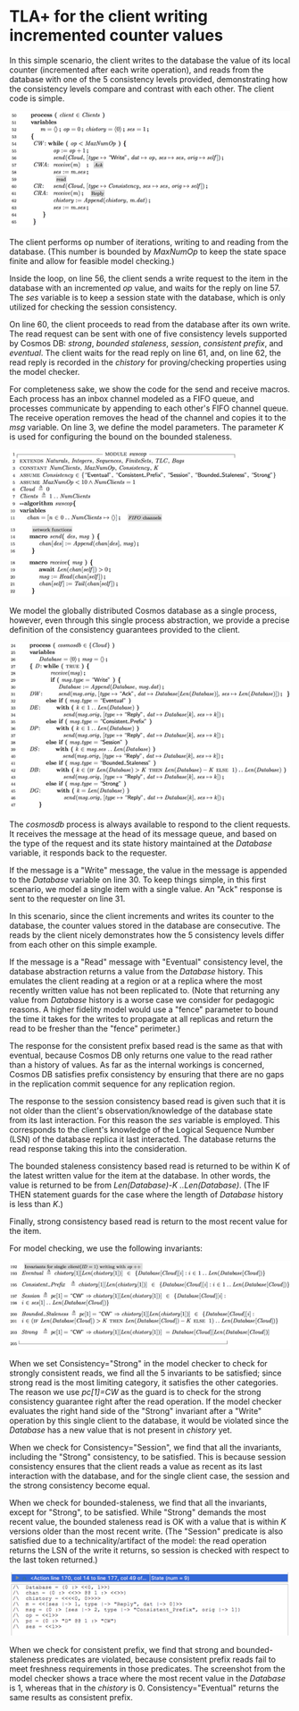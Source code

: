# TLA+ for the client writing incremented counter values

In this simple scenario, the client writes to the database the value of its local counter (incremented after each write operation), and reads from the database with one of the 5 consistency levels provided, demonstrating how the consistency levels compare and contrast with each other. The client code is simple.


![](1.png)

The client performs op number of iterations, writing to and reading from the database. (This number is bounded by _MaxNumOp_ to keep the state space finite and allow for feasible model checking.) 

Inside the loop, on line 56, the client sends a write request to the item in the database with an incremented _op_ value, and waits for the reply on line 57. The _ses_ variable is to keep a session state with the database, which is only utilized for checking the session consistency.  

On line 60, the client proceeds to read from the database after its own write. The read request can be sent with one of five consistency levels supported by Cosmos DB: *strong*, *bounded staleness*, *session*, *consistent prefix*, and *eventual*. The client waits for the read reply on line 61, and, on line 62, the read reply is recorded in the _chistory_ for proving/checking properties using the model checker.

For completeness sake, we show the code for the send and receive macros. Each process has an inbox channel modeled as a FIFO queue, and processes communicate by appending to each other's FIFO channel queue. The receive operation removes the head of the channel and copies it to the _msg_ variable. On line 3, we define the model parameters. The parameter _K_ is used for configuring the bound on the bounded staleness. 

![](2.png)

We model the globally distributed Cosmos database as a single process, however, even through this single process abstraction, we provide a precise definition of the consistency guarantees provided to the client.

![](3.png)

The _cosmosdb_ process is always available to respond to the client requests. It receives the message at the head of its message queue, and based on the type of the request and its state history maintained at the _Database_ variable, it responds back to the requester.

If the message is a "Write" message, the value in the message is appended to the _Database_ variable on line 30. To keep things simple, in this first scenario, we model a single item with a single value.  An "Ack" response is sent to the requester on line 31.

In this scenario, since the client increments and writes its counter to the database, the counter values stored in the database are consecutive. The reads by the client nicely demonstrates how the 5 consistency levels differ from each other on this simple example. 

If the message is a "Read" message with "Eventual" consistency level, the database abstraction returns a value from the _Database_ history. This emulates the client reading at a region or at a replica where the most recently written value has not been replicated to. (Note that returning any value from _Database_ history is a worse case we consider for pedagogic reasons. A higher fidelity model would use a "fence" parameter to bound the time it takes for the writes to propagate at all replicas and return the read to be fresher than the "fence" perimeter.)

The response for the consistent prefix based read is the same as that with eventual, because Cosmos DB only returns one value to the read rather than a history of values. As far as the internal workings is concerned, Cosmos DB satisfies prefix consistency by ensuring that there are no gaps in the replication commit sequence for any replication region.

The response to the session consistency based read is given such that it is not older than the client's observation/knowledge of the database state from its last interaction. For this reason the _ses_ variable is employed. This corresponds to the client's knowledge of the Logical Sequence Number (LSN) of the database replica it last interacted. The database returns the read response taking this into the consideration.

The bounded staleness consistency based read is returned to be within K of the latest written value for the item at the database. In other words, the value is returned to be from _Len(Database)-K ..Len(Database)_. (The IF THEN statement guards for the case where the length of _Database_ history is less than _K_.)

Finally, strong consistency based read is return to the most recent value for the item. 

For model checking, we use the following invariants:

 ![](4.png)

 When we set Consistency="Strong" in the model checker to check for strongly consistent reads, we find all the 5 invariants to be satisfied; since strong read is the most limiting category, it satisfies the other categories. The reason we use _pc[1]=CW_ as the guard is to check for the strong consistency guarantee right after the read operation. If the model checker evaluates the right hand side of the "Strong" invariant after a "Write" operation by this single client to the database, it would be violated since the _Database_ has a new value that is not present in _chistory_ yet.

When we check for Consistency="Session", we find that all the invariants, including the "Strong" consistency, to be satisfied. This is because session consistency ensures that the client reads a value as recent as its last interaction with the database, and for the single client case, the session and the strong consistency become equal.

When we check for bounded-staleness, we find that all the invariants, except for "Strong", to be satisfied. While "Strong" demands the most recent value, the bounded staleness read is OK with a value that is within  _K_ versions older than the most recent write. (The "Session" predicate is also satisfied due to a technicality/artifact of the model: the read operation returns the LSN of the write it returns, so session is checked with respect to the last token returned.) 

![](5.png)

When we check for consistent prefix, we find that strong and bounded-staleness predicates are violated, because consistent prefix reads fail to meet freshness requirements in those predicates. The screenshot from the model checker shows a trace where the most recent value in the _Database_ is 1, whereas that in the _chistory_ is 0. Consistency="Eventual" returns the same results as consistent prefix.